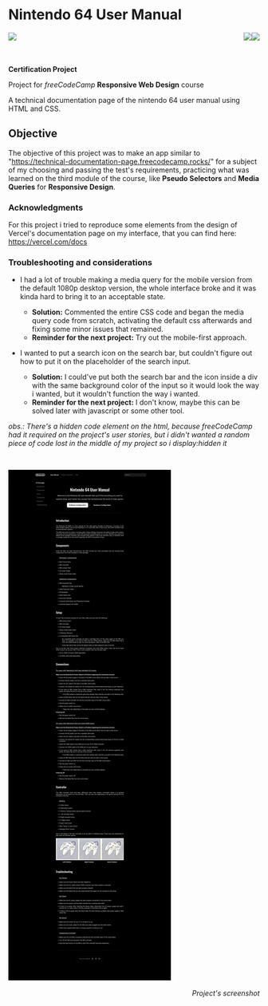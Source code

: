 # Nintendo 64 User Manual

<img align="left" src="https://img.shields.io/badge/freecodecamp-27273D?style=for-the-badge&logo=freecodecamp&logoColor=white"><img align="right" src="https://img.shields.io/badge/CSS3-1572B6?style=for-the-badge&logo=css3&logoColor=white"><img align="right" src="https://img.shields.io/badge/HTML5-E34F26?style=for-the-badge&logo=html5&logoColor=white">

<br>
<br>
<br>

**Certification Project**

Project for _freeCodeCamp_ **Responsive Web Design** course

A technical documentation page of the nintendo 64 user manual using HTML and CSS.

## Objective

The objective of this project was to make an app similar to "https://technical-documentation-page.freecodecamp.rocks/" for a subject of my choosing and passing the test's requirements, practicing what was learned on the third module of the course, like **Pseudo Selectors** and **Media Queries** for **Responsive Design**.

### **Acknowledgments**

For this project i tried to reproduce some elements from the design of Vercel's documentation page on my interface, that you can find here: https://vercel.com/docs

### **Troubleshooting and considerations**

- I had a lot of trouble making a media query for the mobile version from the default 1080p desktop version, the whole interface broke and it was kinda hard to bring it to an acceptable state.

  - **Solution:** Commented the entire CSS code and began the media query code from scratch, activating the default css afterwards and fixing some minor issues that remained.
  - **Reminder for the next project:** Try out the mobile-first approach.

- I wanted to put a search icon on the search bar, but couldn't figure out how to put it on the placeholder of the search input.
  - **Solution:** I could've put both the search bar and the icon inside a div with the same background color of the input
    so it would look the way i wanted, but it wouldn't function the way i wanted.
  - **Reminder for the next project:** I don't know, maybe this can be solved later with javascript or some other tool.

_obs.: There's a hidden code element on the html, because freeCodeCamp had it required on the project's user stories, but i didn't wanted a random piece of code lost in the middle of my project so i display:hidden it_

<br>

![Project's screenshot](images/screenshot.png)
_<p align="right">Project's screenshot</p>_
